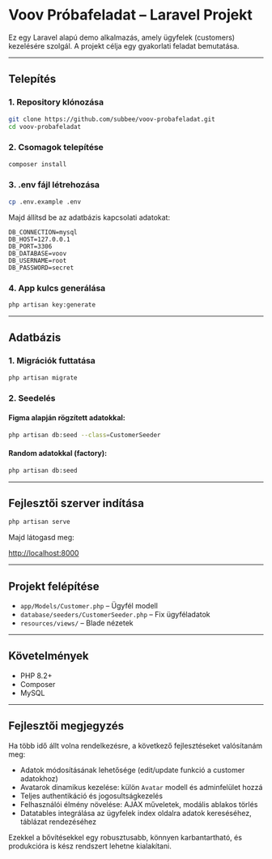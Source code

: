 # Voov Próbafeladat – Laravel Projekt

Ez egy Laravel alapú demo alkalmazás, amely ügyfelek (customers) kezelésére szolgál. A projekt célja egy gyakorlati feladat bemutatása.

---

## Telepítés

### 1. Repository klónozása

```bash
git clone https://github.com/subbee/voov-probafeladat.git
cd voov-probafeladat
```

### 2. Csomagok telepítése

```bash
composer install
```

### 3. .env fájl létrehozása

```bash
cp .env.example .env
```

Majd állítsd be az adatbázis kapcsolati adatokat:

```env
DB_CONNECTION=mysql
DB_HOST=127.0.0.1
DB_PORT=3306
DB_DATABASE=voov
DB_USERNAME=root
DB_PASSWORD=secret
```

### 4. App kulcs generálása

```bash
php artisan key:generate
```

---

## Adatbázis

### 1. Migrációk futtatása

```bash
php artisan migrate
```

### 2. Seedelés

#### Figma alapján rögzített adatokkal:

```bash
php artisan db:seed --class=CustomerSeeder
```

#### Random adatokkal (factory):

```bash
php artisan db:seed
```

---

## Fejlesztői szerver indítása

```bash
php artisan serve
```

Majd látogasd meg:

[http://localhost:8000](http://localhost:8000)

---

## Projekt felépítése

- `app/Models/Customer.php` – Ügyfél modell
- `database/seeders/CustomerSeeder.php` – Fix ügyféladatok
- `resources/views/` – Blade nézetek

---

## Követelmények

- PHP 8.2+
- Composer
- MySQL

---

## Fejlesztői megjegyzés

Ha több idő állt volna rendelkezésre, a következő fejlesztéseket valósítanám meg:

- Adatok módosításának lehetősége (edit/update funkció a customer adatokhoz)
- Avatarok dinamikus kezelése: külön `Avatar` modell és adminfelület hozzá
- Teljes authentikáció és jogosultságkezelés
- Felhasználói élmény növelése: AJAX műveletek, modális ablakos törlés
- Datatables integrálása az ügyfelek index oldalra adatok kereséséhez, táblázat rendezéséhez

Ezekkel a bővítésekkel egy robusztusabb, könnyen karbantartható, és produkcióra is kész rendszert lehetne kialakítani.


